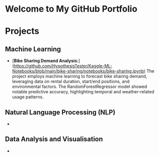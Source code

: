 # Welcome to My GitHub Portfolio

# Projects

## Machine Learning
- [**Bike Sharing Demand Analysis:**] (https://github.com/HypothesisTester/Kaggle-ML-Notebooks/blob/main/bike-sharing/notebooks/bike-sharing.ipynb) The project employs machine learning to forecast bike sharing demand, leveraging data on rental duration, start/end positions, and environmental factors. The RandomForestRegressor model showed notable predictive accuracy, highlighting temporal and weather-related usage patterns.

## Natural Language Processing (NLP)
-

## Data Analysis and Visualisation
-
